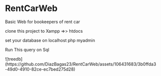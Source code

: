 # RentCarWeb
Basic Web for bookeepers of rent car
<p>clone this project to Xampp =>> htdocs </p>
<p>set your database on localhost php myadmin </p>
<p> Run This query on Sql</p>![treedb](https://github.com/DiazBagas23/RentCarWeb/assets/106431683/3b0ffda3-49d0-4910-82ce-ec7bed275d28)

